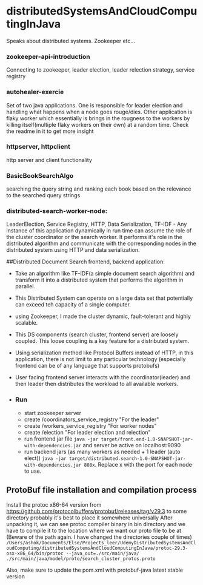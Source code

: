 # distributedSystemsAndCloudComputingInJava
Speaks about distributed systems. Zookeeper etc...



### zookeeper-api-introduction
 Connecting to zookeeper, leader election, leader relection strategy, service registry
### autohealer-exercie 
 Set of two java applications. One is responsible for leader election and handling what happens when a node goes rouge/dies. Other application is flaky worker which essentially is brings in the rougness to the workers by killing itself(multiple flaky workers on their own) at a random time. Check the readme in it to get more insight 
### httpserver, httpclient 
 http server and client functionality
### BasicBookSearchAlgo 
 searching the query string and ranking each book based on the relevance to the searched query strings
### distributed-search-worker-node:
 LeaderElection, Service Registry, HTTP, Data Serialization, TF-IDF
                                    - Any instance of this application dynamically in run time can assume the role of the cluster coordinator or the search worker. It performs it's role in the distributed algorithm and communicate with the corresponding nodes in the distributed system using HTTP and data serialization.

##Distributed Document Search frontend, backend application:
 - Take an algorithm like TF-IDF(a simple document search algorithm) and transform it into a distributed system that performs the algorithm in parallel.
 - This Distributed System can operate on a large data set that potentially can exceed teh capacity of a single computer.
 - using Zookeeper, I made the cluster dynamic, fault-tolerant and highly scalable. 
 - This DS components (search cluster, frontend server) are loosely coupled. This loose coupling is a key feature for a distributed system.
 - Using serialization method like Protocol Buffers instead of HTTP, in this application, there is not limit to any particular technology (especially frontend can be of any language that supports protobufs) 
 - User facing frontend server interacts with the coordinator(leader) and then leader then distributes the workload to all available workers.
 
 - ### Run
	* start zookeeper server
	* create /coordinators_service_registry "For the leader"
	* create /workers_service_registry "For worker nodes"
	* create /election "For leader election and relection"
	* run frontend jar file `java -jar target/front.end-1.0-SNAPSHOT-jar-with-dependencies.jar` and server be active on  localhost:9090
	* run backend jars (as many workers as needed + 1 leader (auto elect)) `java -jar target/distributed.search-1.0-SNAPSHOT-jar-with-dependencies.jar 808x`. Replace x with the port for each node to use.
 

## ProtoBuf file installation and compilation process
Install the protoc x86-64 version from https://github.com/protocolbuffers/protobuf/releases/tag/v29.3 to some directory probably it's best to place it somewhere universally
After unpacking it, we can see protoc compiler binary in bin directory and we have to compile it to the location where we want our proto file to be at (Beware of the path again. I have changed the directories couple of times)
` /Users/ashok/Documents/Else/Projects_leer/UdemyDistributedSystemsAndCloudComputing/distributedSystemsAndCloudComputingInJava/protoc-29.3-osx-x86_64/bin/protoc --java_out=./src/main/java/ ./src/main/java/model/proto/search_cluster_protos.proto`

Also, make sure to update the pom.xml with protobuf-java latest stable version
